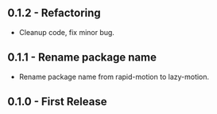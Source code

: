 ## 0.1.2 - Refactoring
- Cleanup code, fix minor bug.

## 0.1.1 - Rename package name
- Rename package name from rapid-motion to lazy-motion.

## 0.1.0 - First Release
